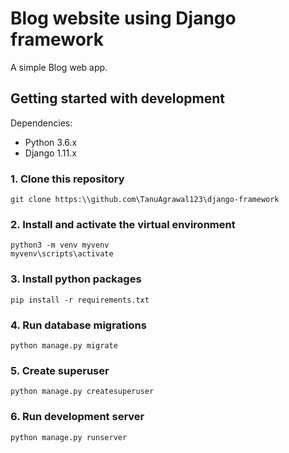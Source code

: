# Blog website using Django framework
A simple Blog web app.
## Getting started with development
Dependencies:

- Python 3.6.x
- Django 1.11.x

### 1. Clone this repository 
```commandline
git clone https:\\github.com\TanuAgrawal123\django-framework
```

### 2. Install and activate the virtual environment 
```commandline
python3 -m venv myvenv
myvenv\scripts\activate
```

### 3. Install python packages
```commandline
pip install -r requirements.txt
```

### 4. Run database migrations
```commandline
python manage.py migrate
```

### 5. Create superuser
```commandline
python manage.py createsuperuser
```

### 6. Run development server 
```commandline
python manage.py runserver
```